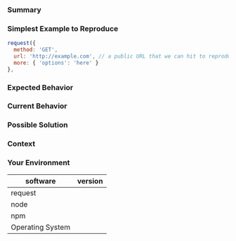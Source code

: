 <!---
BEFORE YOU SUBMIT please read the following:

Please search open/closed issues before submitting since someone might have asked the same thing before!

If you have a support request or question please submit them to one of this resources:

* Stack Overflow: http://stackoverflow.com/questions/tagged/request+node.js using the tags `node.js` & `request`
* Gitter community: https://gitter.im/cypress-io/request?utm_source=newissue
* Also have a look at the Readme for more information on how to get support:
  https://github.com/cypress-io/request/blob/master/README.md

Issues on GitHub are only related to problems of request itself and we cannot answer
support questions here.
-->

### Summary
<!--- Provide a general summary of the issue in the title above -->

### Simplest Example to Reproduce
<!--- If describing a bug, tell us what request options we can use to reproduce the same bug/behavior -->

```js
request({
  method: 'GET',
  url: 'http://example.com', // a public URL that we can hit to reproduce, if possible
  more: { 'options': 'here' }
},
```

### Expected Behavior
<!--- If you're describing a bug, tell us what should happen -->
<!--- If you're suggesting a change/improvement, tell us how it should work -->
<!--- If request is handling requests/responses incorrectly, please include a link to the spec or documentation that supports that your expected behavior is correct. -->

### Current Behavior
<!--- If describing a bug, tell us what happens instead of the expected behavior -->
<!--- If suggesting a change/improvement, explain the difference from current behavior -->

### Possible Solution
<!--- Not obligatory, but suggest a fix/reason for the bug, -->
<!--- or ideas how to implement the addition or change -->

### Context
<!--- How has this issue affected you? What are you trying to accomplish? -->
<!--- Providing context helps us come up with a solution that is most useful in the real world -->

### Your Environment
<!--- Include as many relevant details about the environment you experienced the bug in -->

| software         | version
| ---------------- | -------
| request          |
| node             |
| npm              |
| Operating System |
